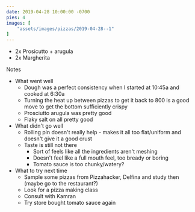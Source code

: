 ```yaml
---
date: 2019-04-28 10:00:00 -0700
pies: 4
images: [
    "assets/images/pizzas/2019-04-28--1"
]
---
```

- 2x Prosicutto + arugula
- 2x Margherita

Notes
- What went well
    - Dough was a perfect consistency when I started at 10:45a and cooked at 6:30a
    - Turning the heat up between pizzas to get it back to 800 is a good move to get the bottom sufficiently crispy
    - Prosciutto arugula was pretty good
    - Flaky salt on all pretty good
- What didn't go well
    - Rolling pin doesn't really help - makes it all too flat/uniform and doesn't give it a good crust
    - Taste is still not there
        - Sort of feels like all the ingredients aren't meshing
        - Doesn't feel like a full mouth feel, too bready or boring
        - Tomato sauce is too chunky/watery?
- What to try next time
    - Sample some pizzas from Pizzahacker, Delfina and study then (maybe go to the restaurant?)
    - Look for a pizza making class
    - Consult with Kamran
    - Try store bought tomato sauce again
